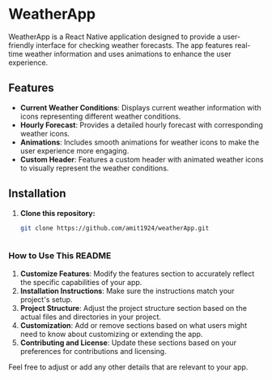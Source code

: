 # WeatherApp

WeatherApp is a React Native application designed to provide a user-friendly interface for checking weather forecasts. The app features real-time weather information and uses animations to enhance the user experience.

## Features

- **Current Weather Conditions**: Displays current weather information with icons representing different weather conditions.
- **Hourly Forecast**: Provides a detailed hourly forecast with corresponding weather icons.
- **Animations**: Includes smooth animations for weather icons to make the user experience more engaging.
- **Custom Header**: Features a custom header with animated weather icons to visually represent the weather conditions.

## Installation

1. **Clone this repository:**

   ```bash
   git clone https://github.com/amit1924/weatherApp.git



### How to Use This README
1. **Customize Features**: Modify the features section to accurately reflect the specific capabilities of your app.
2. **Installation Instructions**: Make sure the instructions match your project's setup.
3. **Project Structure**: Adjust the project structure section based on the actual files and directories in your project.
4. **Customization**: Add or remove sections based on what users might need to know about customizing or extending the app.
5. **Contributing and License**: Update these sections based on your preferences for contributions and licensing.

Feel free to adjust or add any other details that are relevant to your app.
